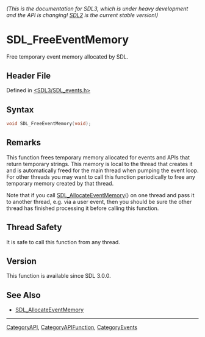 ###### (This is the documentation for SDL3, which is under heavy development and the API is changing! [SDL2](https://wiki.libsdl.org/SDL2/) is the current stable version!)
# SDL_FreeEventMemory

Free temporary event memory allocated by SDL.

## Header File

Defined in [<SDL3/SDL_events.h>](https://github.com/libsdl-org/SDL/blob/main/include/SDL3/SDL_events.h)

## Syntax

```c
void SDL_FreeEventMemory(void);
```

## Remarks

This function frees temporary memory allocated for events and APIs that
return temporary strings. This memory is local to the thread that creates
it and is automatically freed for the main thread when pumping the event
loop. For other threads you may want to call this function periodically to
free any temporary memory created by that thread.

Note that if you call [SDL_AllocateEventMemory](SDL_AllocateEventMemory)()
on one thread and pass it to another thread, e.g. via a user event, then
you should be sure the other thread has finished processing it before
calling this function.

## Thread Safety

It is safe to call this function from any thread.

## Version

This function is available since SDL 3.0.0.

## See Also

- [SDL_AllocateEventMemory](SDL_AllocateEventMemory)

----
[CategoryAPI](CategoryAPI), [CategoryAPIFunction](CategoryAPIFunction), [CategoryEvents](CategoryEvents)

